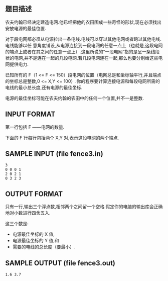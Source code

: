 ## 题目描述

农夫约翰已经决定建造电网.他已经把他的农田围成一些奇怪的形状,现在必须找出安放电源的最佳位置.

对于段电网都必须从电源拉出一条电线.电线可以穿过其他电网或者跨过其他电线.电线能够以任
意角度铺设,从电源连接到一段电网的任意一点上（也就是,这段电网的端点上或者在其之间的任意一点上）.这里所说的“一段电网”指的是呈一条线段状的电网,并不是连在一起的几段电网.若几段电网连在一起,那么也要分别给这些电网提供电力.

已知所有的 F（1 <= F <= 150）段电网的位置（电网总是和坐标轴平行,并且端点的坐标总是整数,0 <= X,Y <= 100）.你的程序要计算连接电源和每段电网所需的电线的最小总长度,还有电源的最佳坐标.

电源的最佳坐标可能在农夫约翰的农田中的任何一个位置,并不一是整数.

## INPUT FORMAT

第一行包括 F ——电网的数量.

下面的 F 行每行包括两个 X,Y 对,表示这段电网的两个端点.

## SAMPLE INPUT (file fence3.in)

```
3
0 0 0 1
2 0 2 1
0 3 2 3
```

## OUTPUT FORMAT

只有一行,输出三个浮点数,相邻两个之间留一个空格.假定你的电脑的输出库会正确地对小数进行四舍五入.

这三个数是:

 - 电源最佳坐标的 X 值,
 - 电源最佳坐标的 Y 值,和
 - 需要的电线的总长度（要最小）.

## SAMPLE OUTPUT (file fence3.out)

```
1.6 3.7
```
